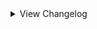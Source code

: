 <details>
<summary>View Changelog</summary>

# Plugin GUID: whistlewind.inscryption.abnormalsigils

## v2.0.0 - ()
### 🧱 Structural
- Overhauled status effects
    - Renamed several fields and methods
    - Improved status effect icon appearances and implementation
    - Status effects now have max trigger priority
- Added functionality for node-related Traits
- Modified how cards and abilities are created
- Changed how Speed is calculated to be independent of Bind and Haste components
- Most abilities now have rulebook entries in Act 3, Grimora, and Magnificus's acts - abilities not fully tested for these acts, expect bugs
- Changed Left-Veering and Right-Veering Strike to use GetOpposingSlots instead of SetUpAttackSequence
- Changed Woodcutter to inherit from Sentry
### 🔧 Tweaks
- Overhauled behaviour of Conductor sigil
- Overhauled behaviour of Barreler sigil
- Overhauled Pebble status effect
- Changed icons for Conductor sigil
- Changed icons for Barreler sigil
- Changed Lonely sigil's icons
- Renamed Lonely to Pebble Giver
- Updated descriptions for status effects to use similar technical language
- Updated icons for Rightful Heir sigil to reflect its activation cost
- Updated artwork for Jack
- Updated See More sigil icons
- Updated Assimilator sigil icon
- Updated Opportunistic sigil pixel icon
- Updated Flagellation status effect icons
- Updated Haste and Bind statis effect icons
- Updated dialogue for Ruler of Frost when there are no valid targets
- Redid dialogue for when a Brother card dies while a card with Nettle Clothes is on the board
- Updated sigil descriptions to be more concise, follow similar formatting
- Renamed Refresh Decks sigil to Grand Reopening
- Renamed Status Effect Overflow sigil to See More
- Renamed Return Card to Hand sigil to Creature Retrieval
- Renamed Flagellated status effect to Flagellation
- Renamed Bitter Enemies sigil to Vendetta
- Renamed Little Witch's Friend card to "Wee Witch's Friend"
- Spore Mold Creature renamed to Spore Mold Beast
- Spore Mold Creatures now inherit the name of the card they were created from
- Frozen Heart card is now considered Terrain
- Sigils that inherit from ActivatedSelectSlotBehaviour are now usable by the opponent on upkeep
- Sigil Power stat icon no longer gives a minimum of 1 Health
- Changed tje order in which cards are damaged by Return to Nihil sigil
- Frozen Heart sigil will now give double Health to any card with Woodcutter, not just cards with a specific name
- Barreler sigil now displaces moved cards randomly
### 🩹 Bug fixes
- Fixed activated select slot sigils triggering when there are no valid targets on the board
- Fixed Witness sigil using an outdated description
- Fixed Worms status effect not letting Infested cards attack the right-most ally card
- Fixed Bitter Enemies sigil using an incorrect description
- Fixed Alchemist sigil breaking in Act 2 when trying to activate after the deck is exhausted
- Fixed False Throne altering persistent CardModificationInfos
- Fixed learned ability dialogue not triggering
### ⚖️ Balancing
- Lonely - reduced powerlevel from 3 -> 2
- Bloodfiend - reduced powerlevel from 3 -> 2
- Gift Giver - increased powerlevel from 3 -> 4
- Bloodletter - reduced powerlevel from 4 -> 3
- Opportunistic - changed to activate against cards with Loose Tail and an intact tail status
- Refresh Deck - changed to discard the player's current hand and draw a new opening hand after resetting the deck piles
- Nettle Clothes - reduced powerlevel from 5 -> 4
- Nettle Clothes - changed to only create Brothers in adjacent slots rather than all friendly slots
- Witness - reduced activation cost from 2 Bones -> 1 Bone
- Ruler of Frost - targeting cards now requires an additional 2 Bones - empty spaces still cost 2 Bones to target
- Ruler of Frost - kill effect no longer affects Terrain and Pelt cards
- Frozen Heart - changed to give 1 Power and 1 Health instead of 2 Health
- Frozen Heart - reduced powerlevel from -1 -> -3
- Healer - now removes a random negative status effect from targeted cards
- Healer - reduced health gained from 2 -> 1
- Binding Strike - Bind inflicted is now equal to half the attacking card's powerlevel
- Spores - reduced powerlevel from -1 -> 0
- Worms - Infested cards now deprioritise Terrain and Pelt cards when targeting
- Worms - increased powerlevel from -2 -> -1
- Little Witch's Friend - rebalanced from 1/2, 3 Bones -> 1/1, 2 Bones, Detonator
- Little Witch's Friend - no longer possesses the Insect tribe
- Hammer - replaced Made of Stone with Pin Down
- Block of Ice - removed Mighty Leap sigil
- First Brother - replaced Double Strike with Persistent
- All Brother cards - removed play cost, reduced Health to 1
### ➕ Additions
- Added dialogue for when first encountering a status effect
- Added dialogue explaining status overflow
- Added extension methods for clearing status effects from a card
- Added custom trigger interface IOnStatusEffectAdded
- Status effect's can now be marked Irremovable, preventing their removable using the RemoveStatusEffect(s) extension methods
- Added 14 sigils:
    - Damsel
    - Abusive
    - Shove Aside
    - Pin Down
    - Mind Strike
    - Unyielding
    - Spilling
    - Flower Queen
    - Healing Strike
    - Finger Tapping
    - Imminent Decay
    - Understanding
    - Bleachproof
    - Elite
- Added 1 stat icons:
    - Flower Power
- Added 4 status effects:
    - Fervent Adoration
    - Grief
    - Sinking
    - Decay
- Added 2 slot modifications:
    - Flooded
    - Blooming
- Added 2 Traits:
    - ImmuneToAilments
    - BloomingFlower
### 💣 Removals
- Removed Volatile sigil
## v1.1.2 - Minor patch (5/23/2024)
### 🩹 Bug fixes
- Fixed Conductor sigil crashing the game when multiple copies are on the same side of the board
- Adjusted Conductor sigil's Rulebook descriptions
### 🔧 Tweaks
- The Mechanical tribe is now replaced with the Machine tribe if Tribal Libary (sic) is installed (previously replaced with the Android tribe)
- If Tribal Libary is installed, the icon and rewardback for the Guardian, Plant, Machine, Humanoid, and Fairy tribes will be replaced with custom ones
### ⚖️ Balancing
- Power given by the Conductor sigil is no longer affected by temporary mods or other passive attack sigils
- Reverted previous change to Conductor sigil - no longer gives a minimum of 1 Power

## v1.1.1 - Slime and Dine (2/19/2024)
### 🩹 Bug fixes
- Fixed activated sigils having no dialogue on selecting invalid target
- Fixed Assimilator's powerlevel being incorrect
- Fixed Gardener sigil activating when the base card is killed
- Fixed Made of Slime sigil affecting Terrain cards
- Fixed Made of Slime and Gardener interaction where created cards would double their sigil amount when killed
### 🔧 Tweaks
- Changed name of Slimes stat icon --> Loving Slimes
- Changed icon for Loving Slimes
- Adjusted OnDie effect of Made of Slime
### ⚖️ Balancing
- Reworked Slimes to SL/2, 3 Bones
- Slimes created by Made of Slime sigil no longer inherit the parent card's Health and costs
### ➕ Additions
- Added Bloodletter ability

## v1.1.0 - Fast and Slow (1/22/2024)
### 🧱 Structural
- Reworked how status effects function and their implementation
### 🩹 Bug fixes
- Fixed softlock when playing in Grimora or Magnificus Act (status effects will not render in these Acts!)
- Fixed softlock when playing in Act 2
- Fixed ForcedWhiteEmission appearance behaviour not forcing the colour correctly
- Fixed Frost Ruler not letting the player target occupied slots
- Fixed status-giving abilities giving more than they should
- Fixed Scrambler ability activating incorrectly for non-Spell cards
- Copycat ability no longer copies Giant or Uncuttable cards
- Fixed Corrector ability giving 1 less Health than it should
- Fixed Protector ability triggering when it shouldn't
- Fixed Healer ability always targeting the same card when used by the opponent
- Fixed tribe choice reward backs being off-centre
- Fixed sigils that give passive stat buffs not working correctly when stacked
- Added missing Global Spell support to Scrambler sigil
- The Train ability no longer affects Giant or Uncuttable cards
- Fixed a number of abilities' visual effects breaking when triggered on a facedown card
- Fixed Passing Time stat icon briefly showing numbers when a card is first played
- Fixed Greedy Healing's death sequence not working correctly
### 🔧 Tweaks
- SniperSelectSlot.AIEvaluate target is now overridable
- Status effect card mod infos are now nonCopyable
- Ruler of Frost ability now has different invalid target dialogue depending on the context
- Adjusted Ruler of Frost's description to be clearer (if longer :s)
- Copycat ability now triggers OnResolveOnBoard sigils if it transforms immediately after being played
- Copycat ability now has dialogue for when it cannot copy the opposing card
- Copycat ability now triggers BEFORE most other sigils on the base card
- Copycat ability now copies temporary mods as well
- Witness ability effect now uses the status effect system instead of extended properties
- Opportunistic ability icon is now flipped for the opponent
- Improved Opportunistic logic
- Reworked The Train ability to activate on resolve instead of after 3 turns
- Overhauled Made of Slime ability's effect
- Changed description of Made of Stone to indicate modded abilities it is immune to
- Cursed ability now removes temporary mods that are nonCopyable or aren't from a Totem
- Scrambler sigil now uses similar logic to Corrector
- Slime now has LovingSlime Trait and Slimes stat icon
- Made a number of tweaks to dialogue
- Adjusted custom tribe icons' positions
- Cards with Sigil Power stat icon now display their stats when moused over while in the hand
- Adjusted Queen Nest description to be clearer on activation requirement: 'card dies' --> 'card is killed'
### ⚖️ Balancing
- Reduced Ruler of Frost's activation cost from 3 --> 2 Bones
- Reduced Rightful Heir ability's starting activation cost from 3 --> 2 Bones
- Ruler of Frost ability now accounts for the base card having Touch of Death
- Rebalanced Little Witch's Friend to 1/2, 3 Bones; now has Fae tribe alongside Insect tribe
- Third Brother now has Sharp Quills instead of Reflector
- Opponents using the Healer ability will now prioritise cards with 1 Health and depriortise cards at max Health or higher
- Idol ability no longer affects cards with Made of Stone
- Corrector ability's temporary mod is now marked as 'nonCopyable'
- Increased probability of Corrector and Scrambler sigils giving Attack from 33% --> 40%
- Increased power value of some costs in Corrector ability's calculation
    - 4 Energy now counts for 7 pts (from 6)
    - 5 Energy now counts for 9 pts (from 8)
    - 4 Blood now counts for 24 pts (from 20)
    - Blood costs above 5 now use a different formula, resulting in overall higher values (why are your cards over 5 Blood anyway?)
- Opportunistic ability now triggers even if the target has Sharp Quills or Reflector
- Opportunistic ability no longer triggers even if the attacker has shields
- Persistent and Piercing abilities no longer deal additional or overkill damage respectively
- Witness sigil powerlevel increased from 1 --> 2
- Worker Bees no longer inherit mods from the base card
### ➕ Additions
- Added the following abilities:
    - Binding Strike, Nimble-Footed, High-Strung, Refresh Decks, Return Card To Hand, Persecutor, Left-Veering Strike, Right-Veering Strike
- Added the following status effects:
    - Haste, Bind, Prudence
- Added LovingSlime Trait
- Added Slimes stat icon
- Added more helper methods to StatusEffectManager
- Added a new section to the rulebook containing all status effects for the current Act - these entries are separate from the regularly added rulebook entries
    - Added a new field to FullStatusEffect 'AddNormalRulebookEntry' to control whether the regular rulebook entry should be added as well - false by default
    - Added FullStatusEffect.SetAddNormalEntry()
- FullStatusEffect now stores a list of its StatusMetaCategories
- Added 'Status Effect Overflow' - cards with more than 5 active status effects will gain the option a list of the overflowed statuses in the Rulebook
- Added ReduceStatusEffectBehaviour for automatically reducing an effect's severity on upkeep
- Added dialogue for when the Cursed sigil cannot transform a card

## v1.0.2 - Minor patch (7/26/2023)
### 🩹 Bug fixes
- Fixed Nettle Clothes softlock when killing Brother cards
- Fixed Nettle Clothes gaining sigil from Brother cards that die before fully resolving

## v1.0.1 - Status Effect Refactor (7/23/2023)
### 🧱 Structural
- Refactored how Status Effects are internally created
- Fixed the ReadMe

## v1.0.0 - Initial release (7/22/2023)
### ➕ Additions
    - Moved the following abilities from WhistleWind's Lobotomy Mod:
        - Punisher
        - Bloodfiend
        - Martyr
        - Aggravating
        - Team Leader
        - Idol
        - Conductor
        - Woodcutter
        - Frozen Heart
        - Ruler of Frost
        - Roots
        - Broodmother
        - Cursed
        - Healer
        - Queen Nest
        - Bitter Enemies
        - Courageous
        - Serpent's Nest
        - Assimilator
        - Group Healer
        - Reflector
        - Flag Bearer
        - Grinder
        - The Train
        - Scorching
        - Regenerator
        - Volatile
        - Gift Giver
        - Piercing
        - Scrambler
        - Gardener
        - Made of Slime
        - Marksman
        - Protector
        - Quick Draw
        - Alchemist
        - Nettle Clothes
        - Sporogenic
        - Witness
        - Corrector
    - Added the following abilities:
        - Neutered, Neutered Latch, Return to Nihil, False Throne, Rightful Heir, Opportunistic, Cycler, Barreler, Follow the Leader, Persistent
    - Added the following stat icons:
        - Nihil, Passing Time, Sigil Power

</details>